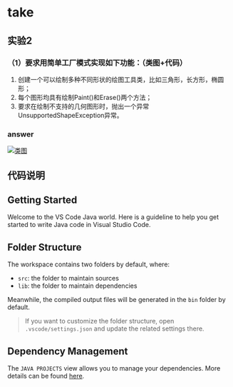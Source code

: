 # take

## 实验2

### **（1）要求用简单工厂模式实现如下功能：（类图+代码）**

1. 创建一个可以绘制多种不同形状的绘图工具类，比如三角形，长方形，椭圆形；
2. 每个图形均具有绘制Paint()和Erase()两个方法；
3. 要求在绘制不支持的几何图形时，抛出一个异常UnsupportedShapeException异常。

### answer

[![类图](https://s1.328888.xyz/2022/09/04/11qc0.png)](https://imgloc.com/i/11qc0)

## 代码说明

## Getting Started

Welcome to the VS Code Java world. Here is a guideline to help you get started to write Java code in Visual Studio Code.

## Folder Structure

The workspace contains two folders by default, where:

- `src`: the folder to maintain sources
- `lib`: the folder to maintain dependencies

Meanwhile, the compiled output files will be generated in the `bin` folder by default.

> If you want to customize the folder structure, open `.vscode/settings.json` and update the related settings there.

## Dependency Management

The `JAVA PROJECTS` view allows you to manage your dependencies. More details can be found [here](https://github.com/microsoft/vscode-java-dependency#manage-dependencies).
